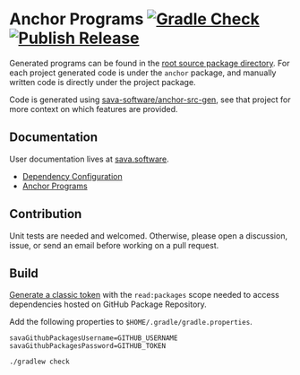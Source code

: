 # Anchor Programs [![Gradle Check](https://github.com/sava-software/anchor-programs/actions/workflows/build.yml/badge.svg)](https://github.com/sava-software/anchor-programs/actions/workflows/build.yml) [![Publish Release](https://github.com/sava-software/anchor-programs/actions/workflows/publish.yml/badge.svg)](https://github.com/sava-software/anchor-programs/actions/workflows/publish.yml) 

Generated programs can be found in
the [root source package directory](anchor-programs/src/main/java/software/sava/anchor-programs/programs). For each project generated
code is under the `anchor` package, and manually written code is directly under the project package.

Code is generated using [sava-software/anchor-src-gen](https://github.com/sava-software/anchor-src-gen), see that
project for more context on which features are provided.

## Documentation

User documentation lives at [sava.software](https://sava.software/).

* [Dependency Configuration](https://sava.software/quickstart)
* [Anchor Programs](https://sava.software/libraries/anchor-programs)

## Contribution

Unit tests are needed and welcomed. Otherwise, please open a discussion, issue, or send an email before working on a
pull request.

## Build

[Generate a classic token](https://github.com/settings/tokens) with the `read:packages` scope needed to access
dependencies hosted on GitHub Package Repository.

Add the following properties to `$HOME/.gradle/gradle.properties`.

```gradle.properties
savaGithubPackagesUsername=GITHUB_USERNAME
savaGithubPackagesPassword=GITHUB_TOKEN
```

```shell
./gradlew check
```
